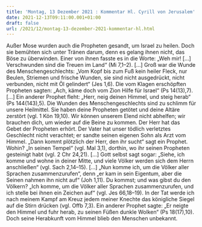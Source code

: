 ```yaml
---
title: 'Montag, 13 Dezember 2021 : Kommentar Hl. Cyrill von Jerusalem'
date: 2021-12-13T09:11:00.001+01:00
draft: false
url: /2021/12/montag-13-dezember-2021-kommentar-hl.html
---
```


Außer Mose wurden auch die Propheten gesandt, um Israel zu heilen. Doch sie bemühten sich unter Tränen darum, denn es gelang ihnen nicht, das Böse zu überwinden. Einer von ihnen fasste es in die Worte: „Weh mir! \[…\] Verschwunden sind die Treuen im Land“ (Mi 7,1–2). \[…\] Groß war die Wunde des Menschengeschlechts: „Vom Kopf bis zum Fuß kein heiler Fleck, nur Beulen, Striemen und frische Wunden, sie sind nicht ausgedrückt, nicht verbunden, nicht mit Öl gelindert“ (Jes 1,6). Die vom Klagen erschöpften Propheten sagten: „Ach, käme doch vom Zion Hilfe für Israel“ (Ps 14(13),7). \[…\] Ein anderer Prophet fleht: „Herr, neig deinen Himmel, und steig herab“ (Ps 144(143),5). Die Wunden des Menschengeschlechts sind zu schlimm für unsere Heilmittel. Sie haben deine Propheten getötet und deine Altäre zerstört (vgl. 1 Kön 19,10). Wir können unserem Elend nicht abhelfen; wir brauchen dich, um wieder auf die Beine zu kommen. Der Herr hat das Gebet der Propheten erhört. Der Vater hat unser tödlich verletztes Geschlecht nicht verachtet; er sandte seinen eigenen Sohn als Arzt vom Himmel. „Dann kommt plötzlich der Herr, den ihr sucht“ sagt ein Prophet. Wohin? „In seinen Tempel“ (vgl. Mal 3,1), dorthin, wo ihr seinen Propheten gesteinigt habt (vgl. 2 Chr 24,21). \[…\] Gott selbst sagt sogar: „Siehe, ich komme und wohne in deiner Mitte, und viele Völker werden sich dem Herrn anschließen“ (vgl. Sach 2,14–15). \[…\] „Nun komme ich, um die Völker aller Sprachen zusammenzurufen“, denn „er kam in sein Eigentum, aber die Seinen nahmen ihn nicht auf“ (Joh 1,11). Du kommst; und was gibst du den Völkern? „Ich komme, um die Völker aller Sprachen zusammenzurufen, und ich stelle bei ihnen ein Zeichen auf“ (vgl. Jes 66,18–19). In der Tat werde ich nach meinem Kampf am Kreuz jedem meiner Knechte das königliche Siegel auf die Stirn drücken (vgl. Offb 7,3). Ein anderer Prophet sagte: „Er neigte den Himmel und fuhr herab, zu seinen Füßen dunkle Wolken“ (Ps 18(17),10). Doch seine Herabkunft vom Himmel blieb den Menschen unbekannt.